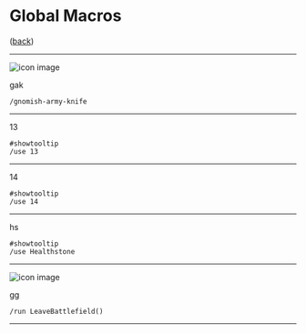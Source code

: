 <!--
    =====================================
    generator=datazen
    version=3.2.0
    hash=20a66f57a20a318e917ce62928b0a9ee
    =====================================
-->

# Global Macros

([back](README.md))

---

![icon image](https://wow.zamimg.com/images/wow/icons/large/inv_misc_enggizmos_swissarmy.jpg)

gak

```
/gnomish-army-knife
```

---

13

```
#showtooltip
/use 13
```

---

14

```
#showtooltip
/use 14
```

---

hs

```
#showtooltip
/use Healthstone
```

---

![icon image](https://wow.zamimg.com/images/wow/icons/large/achievement_bg_takexflags_ab.jpg)

gg

```
/run LeaveBattlefield()
```

---
